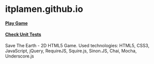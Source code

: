 # itplamen.github.io

#### [Play Game](https://itplamen.github.io/)


#### [Check Unit Tests](https://itplamen.github.io/Tests/index-tests.html)


Save The Earth - 2D HTML5 Game. Used technologies: HTML5, CSS3, JavaScript, jQuery, RequireJS, Squire.js, Sinon.JS, Chai, Mocha, Underscore.js

